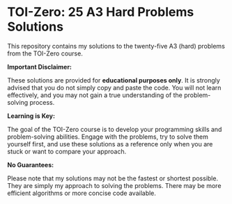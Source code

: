 # TOI-Zero: 25 A3 Hard Problems Solutions

This repository contains my solutions to the twenty-five A3 (hard) problems from the TOI-Zero course.

**Important Disclaimer:**

These solutions are provided for **educational purposes only**.  It is strongly advised that you do not simply copy and paste the code. You will not learn effectively, and you may not gain a true understanding of the problem-solving process.

**Learning is Key:**

The goal of the TOI-Zero course is to develop your programming skills and problem-solving abilities.  Engage with the problems, try to solve them yourself first, and use these solutions as a reference only when you are stuck or want to compare your approach.

**No Guarantees:**

Please note that my solutions may not be the fastest or shortest possible.  They are simply my approach to solving the problems.  There may be more efficient algorithms or more concise code available.
